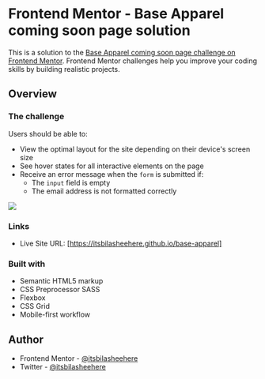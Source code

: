 # Frontend Mentor - Base Apparel coming soon page solution

This is a solution to the [Base Apparel coming soon page challenge on Frontend Mentor](https://www.frontendmentor.io/challenges/base-apparel-coming-soon-page-5d46b47f8db8a7063f9331a0). Frontend Mentor challenges help you improve your coding skills by building realistic projects.

## Overview

### The challenge

Users should be able to:

- View the optimal layout for the site depending on their device's screen size
- See hover states for all interactive elements on the page
- Receive an error message when the `form` is submitted if:
  - The `input` field is empty
  - The email address is not formatted correctly

![](https://res.cloudinary.com/drcwups2n/image/upload/v1725384026/base-apparel_ivwdcy.jpg)

### Links

- Live Site URL: [https://itsbilasheehere.github.io/base-apparel]

### Built with

- Semantic HTML5 markup
- CSS Preprocessor SASS
- Flexbox
- CSS Grid
- Mobile-first workflow

## Author

- Frontend Mentor - [@itsbilasheehere](https://www.frontendmentor.io/profile/itsbilasheehere)
- Twitter - [@itsbilasheehere](https://www.twitter.com/itsbilasheehere)
